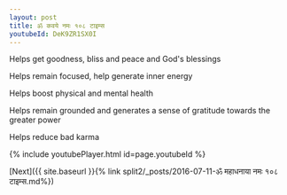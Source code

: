 ```yaml
---
layout: post
title: ॐ कवये नमः १०८ टाइम्स
youtubeId: DeK9ZR1SX0I
---
```

 
 
Helps get goodness, bliss and peace and God's blessings
 
Helps remain focused, help generate inner energy 
 
Helps boost physical and mental health 
 
Helps remain grounded and generates a sense of gratitude towards the greater power 
 
Helps reduce bad karma
 
 
 
 


{% include youtubePlayer.html id=page.youtubeId %}
 
[Next]({{ site.baseurl }}{% link  split2/_posts/2016-07-11-ॐ महाधनाया नमः १०८ टाइम्स.md%})
 
